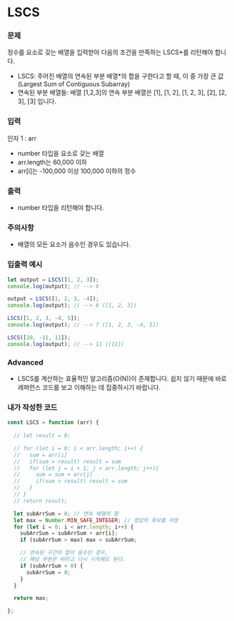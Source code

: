# LSCS
### 문제
정수를 요소로 갖는 배열을 입력받아 다음의 조건을 만족하는 LSCS*를 리턴해야 합니다.

- LSCS: 주어진 배열의 연속된 부분 배열*의 합을 구한다고 할 때, 이 중 가장 큰 값(Largest Sum of Contiguous Subarray)
- 연속된 부분 배열들: 배열 [1,2,3]의 연속 부분 배열은 [1], [1, 2], [1, 2, 3], [2], [2, 3], [3] 입니다.


### 입력
인자 1 : arr
- number 타입을 요소로 갖는 배열
- arr.length는 60,000 이하
- arr[i]는 -100,000 이상 100,000 이하의 정수

### 출력
- number 타입을 리턴해야 합니다.

### 주의사항
- 배열의 모든 요소가 음수인 경우도 있습니다.

### 입출력 예시
```js
let output = LSCS([1, 2, 3]);
console.log(output); // --> 6

output = LSCS([1, 2, 3, -4]);
console.log(output); // --> 6 ([1, 2, 3])

LSCS([1, 2, 3, -4, 5]);
console.log(output); // --> 7 ([1, 2, 3, -4, 5])

LSCS([10, -11, 11]);
console.log(output); // --> 11 ([11])
```

### Advanced
- LSCS를 계산하는 효율적인 알고리즘(O(N))이 존재합니다. 쉽지 않기 때문에 바로 레퍼런스 코드를 보고 이해하는 데 집중하시기 바랍니다.

### 내가 작성한 코드
```js
const LSCS = function (arr) {
  
  // let result = 0;

  // for (let i = 0; i < arr.length; i++) {
  //   sum = arr[i]
  //   if(sum > result) result = sum
  //   for (let j = i + 1; j < arr.length; j++){
  //     sum = sum + arr[j]
  //     if(sum > result) result = sum
  //   }
  // }
  // return result;

  let subArrSum = 0; // 연속 배열의 합
  let max = Number.MIN_SAFE_INTEGER; // 정답의 후보를 저장
  for (let i = 0; i < arr.length; i++) {
    subArrSum = subArrSum + arr[i];
    if (subArrSum > max) max = subArrSum;

    // 연속된 구간의 합이 음수인 경우,
    // 해당 부분은 버리고 다시 시작해도 된다.
    if (subArrSum < 0) {
      subArrSum = 0;
    }
  }

  return max;

};
```

